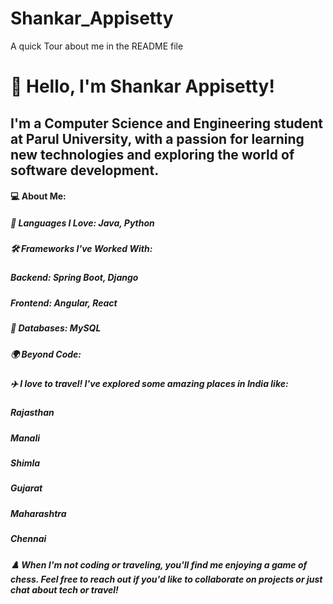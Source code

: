 # Shankar_Appisetty
A quick Tour about me in the README file

# 👋 Hello, I'm Shankar Appisetty!
## I'm a Computer Science and Engineering student at Parul University, with a passion for learning new technologies and exploring the world of software development.

#### 💻 About Me:
##### 🚀 Languages I Love: Java, Python
##### 🛠️ Frameworks I've Worked With:
##### Backend: Spring Boot, Django
##### Frontend: Angular, React
##### 💾 Databases: MySQL
##### 🌍 Beyond Code:
##### ✈️ I love to travel! I've explored some amazing places in India like:
##### Rajasthan
##### Manali
##### Shimla
##### Gujarat
##### Maharashtra
##### Chennai
##### ♟️ When I'm not coding or traveling, you'll find me enjoying a game of chess. Feel free to reach out if you'd like to collaborate on projects or just chat about tech or travel!
